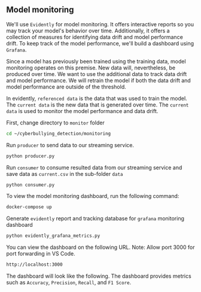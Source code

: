 ## Model monitoring

We'll use `Evidently` for model monitoring. It offers interactive reports so you may track your model's behavior over time. Additionally, it offers a collection of measures for identifying data drift and model performance drift. To keep track of the model performance, we'll build a dashboard using `Grafana`.

Since a model has previously been trained using the training data, model monitoring operates on this premise. New data will, nevertheless, be produced over time. We want to use the additional data to track data drift and model performance. We will retrain the model if both the data drift and model performance are outside of the threshold.

In evidently, `referenced data` is the data that was used to train the model. The `current data` is the new data that is generated over time. The `current data` is used to monitor the model performance and data drift.

First, change directory to `monitor` folder

```bash
cd ~/cyberbullying_detection/monitoring
```

Run `producer` to send data to our streaming service. 

```bash
python producer.py
```

Run `consumer` to consume resulted data from our streaming service and save data as `current.csv` in the sub-folder `data`

```bash
python consumer.py
```

To view the model monitoring dashboard, run the following command:
```bash
docker-compose up
```

Generate `evidently` report and tracking database for `grafana` monitoring dashboard

```bash
python evidently_grafana_metrics.py
```

You can view the dashboard on the following URL. Note: Allow port 3000 for port forwarding in VS Code.
```bash
http://localhost:3000
```

The dashboard will look like the following. The dashboard provides metrics such as `Accuracy`, `Precision`, `Recall`, and `F1 Score`.


